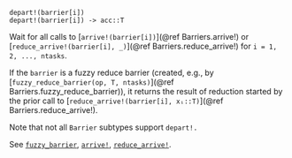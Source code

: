     depart!(barrier[i])
    depart!(barrier[i]) -> acc::T

Wait for all calls to [`arrive!(barrier[i])`](@ref Barriers.arrive!) or
[`reduce_arrive!(barrier[i], _)`](@ref Barriers.reduce_arrive!) for `i = 1, 2,
..., ntasks`.

If the `barrier` is a fuzzy reduce barrier (created, e.g., by
[`fuzzy_reduce_barrier(op, T, ntasks)`](@ref Barriers.fuzzy_reduce_barrier)), it
returns the result of reduction started by the prior call to
[`reduce_arrive!(barrier[i], xᵢ::T)`](@ref Barriers.reduce_arrive!).

Note that not all `Barrier` subtypes support `depart!.`

See [`fuzzy_barrier`](@ref), [`arrive!`](@ref), [`reduce_arrive!`](@ref).
